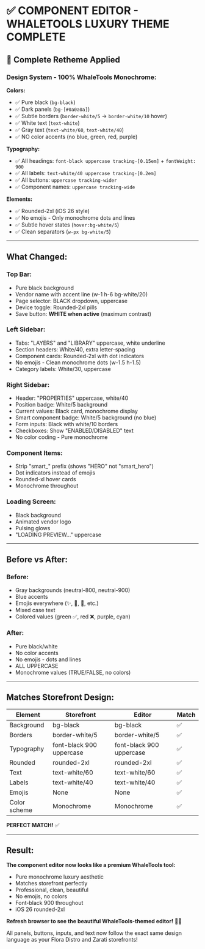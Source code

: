 # ✅ COMPONENT EDITOR - WHALETOOLS LUXURY THEME COMPLETE

## 🎨 Complete Retheme Applied

### Design System - 100% WhaleTools Monochrome:

**Colors:**
- ✅ Pure black (`bg-black`)
- ✅ Dark panels (`bg-[#0a0a0a]`)
- ✅ Subtle borders (`border-white/5` → `border-white/10` hover)
- ✅ White text (`text-white`)
- ✅ Gray text (`text-white/60`, `text-white/40`)
- ✅ NO color accents (no blue, green, red, purple)

**Typography:**
- ✅ All headings: `font-black uppercase tracking-[0.15em]` + `fontWeight: 900`
- ✅ All labels: `text-white/40 uppercase tracking-[0.2em]`
- ✅ All buttons: `uppercase tracking-wider`
- ✅ Component names: `uppercase tracking-wide`

**Elements:**
- ✅ Rounded-2xl (iOS 26 style)
- ✅ No emojis - Only monochrome dots and lines
- ✅ Subtle hover states (`hover:bg-white/5`)
- ✅ Clean separators (`w-px bg-white/5`)

---

## What Changed:

### Top Bar:
- Pure black background
- Vendor name with accent line (w-1 h-6 bg-white/20)
- Page selector: BLACK dropdown, uppercase
- Device toggle: Rounded-2xl pills
- Save button: **WHITE when active** (maximum contrast)

### Left Sidebar:
- Tabs: "LAYERS" and "LIBRARY" uppercase, white underline
- Section headers: White/40, extra letter-spacing
- Component cards: Rounded-2xl with dot indicators
- No emojis - Clean monochrome dots (w-1.5 h-1.5)
- Category labels: White/30, uppercase

### Right Sidebar:
- Header: "PROPERTIES" uppercase, white/40
- Position badge: White/5 background
- Current values: Black card, monochrome display
- Smart component badge: White/5 background (no blue)
- Form inputs: Black with white/10 borders
- Checkboxes: Show "ENABLED/DISABLED" text
- No color coding - Pure monochrome

### Component Items:
- Strip "smart_" prefix (shows "HERO" not "smart_hero")
- Dot indicators instead of emojis
- Rounded-xl hover cards
- Monochrome throughout

### Loading Screen:
- Black background
- Animated vendor logo
- Pulsing glows
- "LOADING PREVIEW..." uppercase

---

## Before vs After:

### Before:
- Gray backgrounds (neutral-800, neutral-900)
- Blue accents
- Emojis everywhere (✨, 📝, 🎯, etc.)
- Mixed case text
- Colored values (green ✅, red ❌, purple, cyan)

### After:
- Pure black/white
- No color accents
- No emojis - dots and lines
- ALL UPPERCASE
- Monochrome values (TRUE/FALSE, no colors)

---

## Matches Storefront Design:

| Element | Storefront | Editor | Match |
|---------|------------|--------|-------|
| Background | bg-black | bg-black | ✅ |
| Borders | border-white/5 | border-white/5 | ✅ |
| Typography | font-black 900 uppercase | font-black 900 uppercase | ✅ |
| Rounded | rounded-2xl | rounded-2xl | ✅ |
| Text | text-white/60 | text-white/60 | ✅ |
| Labels | text-white/40 | text-white/40 | ✅ |
| Emojis | None | None | ✅ |
| Color scheme | Monochrome | Monochrome | ✅ |

**PERFECT MATCH!** ✅

---

## Result:

**The component editor now looks like a premium WhaleTools tool:**
- Pure monochrome luxury aesthetic
- Matches storefront perfectly
- Professional, clean, beautiful
- No emojis, no colors
- Font-black 900 throughout
- iOS 26 rounded-2xl

**Refresh browser to see the beautiful WhaleTools-themed editor!** 🎨✨

All panels, buttons, inputs, and text now follow the exact same design language as your Flora Distro and Zarati storefronts!

